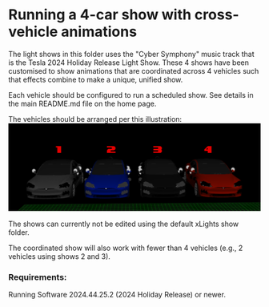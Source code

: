 # **Running a 4-car show with cross-vehicle animations**

The light shows in this folder uses the "Cyber Symphony" music track that is the Tesla 2024 Holiday Release Light Show.
These 4 shows have been customised to show animations that are coordinated across 4 vehicles such that effects combine to make a unique, unified show.

Each vehicle should be configured to run a scheduled show. See details in the main README.md file on the home page.

The vehicles should be arranged per this illustration:
![Car Setup Graphic](Car_setup.png)

The shows can currently not be edited using the default xLights show folder.

The coordinated show will also work with fewer than 4 vehicles (e.g., 2 vehicles using shows 2 and 3).

### Requirements:
Running Software 2024.44.25.2 (2024 Holiday Release) or newer.
